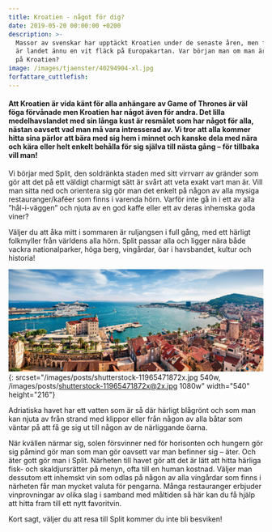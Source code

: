 ```yaml
---
title: Kroatien - något för dig?
date: 2019-05-20 00:00:00 +0200
description: >-
  Massor av svenskar har upptäckt Kroatien under de senaste åren, men för många
  är landet ännu en vit fläck på Europakartan. Var början man om man är nyfiken
  på Kroatien?
image: /images/tjaenster/40294904-xl.jpg
forfattare_cuttlefish:
---
```


#### Att Kroatien &auml;r vida k&auml;nt för alla anh&auml;ngare av Game of Thrones &auml;r v&auml;l föga förv&aring;nade men Kroatien har n&aring;got &auml;ven för andra. Det lilla medelhavslandet med sin l&aring;nga kust &auml;r resm&aring;let som har n&aring;got för alla, n&auml;stan oavsett vad man m&aring; vara intresserad av. Vi tror att alla kommer hitta sina p&auml;rlor att b&auml;ra med sig hem i minnet och kanske dela med n&auml;ra och k&auml;ra eller helt enkelt beh&aring;lla för sig sj&auml;lva till n&auml;sta g&aring;ng – för tillbaka vill man\!

Vi börjar med Split, den soldr&auml;nkta staden med sitt virrvarr av gr&auml;nder som gör att det p&aring; ett v&auml;ldigt charmigt s&auml;tt &auml;r sv&aring;rt att veta exakt vart man &auml;r. Vill man sitta ned och orientera sig gör man det enkelt p&aring; n&aring;gon av alla mysiga restauranger/kaf&eacute;er som finns i varenda hörn. Varför inte g&aring; in i ett av alla ”h&aring;l-i-v&auml;ggen” och njuta av en god kaffe eller ett av deras inhemska goda viner?

V&auml;ljer du att &aring;ka mitt i sommaren &auml;r ruljangsen i full g&aring;ng, med ett h&auml;rligt folkmyller fr&aring;n v&auml;rldens alla hörn. Split passar alla och ligger n&auml;ra b&aring;de vackra nationalparker, höga berg, ving&aring;rdar, öar i havsbandet, kultur och historia\!

![](/images/posts/shutterstock-11965471872x.jpg){: srcset="/images/posts/shutterstock-11965471872x.jpg 540w, /images/posts/shutterstock-11965471872x@2x.jpg 1080w" width="540" height="216"}

Adriatiska havet har ett vatten som &auml;r s&aring; d&auml;r h&auml;rligt bl&aring;grönt och som man kan njuta av fr&aring;n strand med klippor eller fr&aring;n n&aring;gon av alla b&aring;tar som v&auml;ntar p&aring; att f&aring; ge sig ut till n&aring;gon av de n&auml;rliggande öarna.

N&auml;r kv&auml;llen n&auml;rmar sig, solen försvinner ned för horisonten och hungern gör sig p&aring;mind gör man som man gör oavsett var man befinner sig – &auml;ter. Och &auml;ter gott gör man i Split. N&auml;rheten till havet gör att det &auml;r l&auml;tt att hitta h&auml;rliga fisk- och skaldjursr&auml;tter p&aring; menyn, ofta till en human kostnad. V&auml;ljer man dessutom ett inhemskt vin som odlas p&aring; n&aring;gon av alla ving&aring;rdar som finns i n&auml;rheten f&aring;r man mycket valuta för pengarna. M&aring;nga restauranger erbjuder vinprovningar av olika slag i samband med m&aring;ltiden s&aring; h&auml;r kan du f&aring; hj&auml;lp att hitta fram till ett nytt favoritvin.

Kort sagt, v&auml;ljer du att resa till Split kommer du inte bli besviken\!